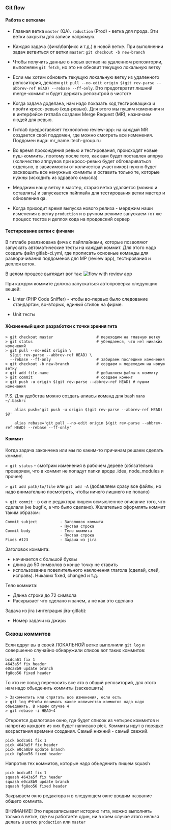 ### Git flow

#### Работа с ветками

* Главная ветка `master` (QA). `roduction` (Prod) - ветка для прода. Эти ветки закрыты для записи напрямую.

* Каждая задача (фича\багфикс и т.д.) в новой ветке. При выполнении задач ветвиться от ветки `master`: `git checkout -b new-branch`

* Чтобы получить данные о новых ветках на удаленном репозитории, выполняем `git fetch`, но это не обновит текущую локальную ветку 

* Если мы хотим обновить текущую локальную ветку из удаленного репозитория, делаем `git pull --no-edit origin $(git rev-parse --abbrev-ref HEAD) --rebase --ff-only`. Это предотвратит лишний merge-коммит и будет держать репозитрой в чистоте

* Когда задача доделана, нам надо показать код тестироващика и пройти кросс-ревью (код-ревью). Для этого мы пушим изменения и в интерфейсе гитлаба создаем Merge Request (MR), назначаем людей для ревью.

* Гитлаб предоставляет технологию review-app: на каждый MR создается свой поддомен, где можно смотреть все изменения. Поддомен вида: mr_name.itech-group.ru

* Во время прохождения ревью и тестирования, происходят новые пуш-коммиты, поэтому после того, как вам будет поставлен аппрув (количество аппрувов при кросс-ревью будет обговариваться отдельно, в зависимости от количества участников) нужно будет засквошить все ненужные коммиты и оставить только те, которые нужны (исходить из здравого смысла)

* Мерджим нашу ветку в мастер, старая ветка удаляется (можно и оставлять) и запускается пайплайн для тестирования ветки мастер и обновления qa.

* Когда приходит время выпуска нового релиза - мерджим наши изменения в ветку `production` и в ручном режиме запускаем тот же процесс тестов и деплоя кода на продовский сервер

#### Тестирование ветки с фичами

В гитлабе реалзиована фича с пайплайнами, которые позволяют запускать автоматические тесты на каждый коммит. Для этого надо создать файл gitlab-ci.yml, где прописать основные команды для разворачивания поддоменов для МР (review app), тестирования и деплоя веток.

В целом процесс выглядит вот так: 
![flow with review app](https://docs.gitlab.com/ee/ci/review_apps/img/continuous-delivery-review-apps.svg)

При каждом коммите должна запускаться автопроверка следующих вещей:

- Linter (PHP Code Sniffer) - чтобы во-первых было следование стандартам, во-вторых, единый стилоь на фирме.

- Unit тесты


#### Жизненный цикл разработки с точки зрения гита
```git
> git checkout master                   # переходим на главную ветку
> git status                            # убеждаемся, что нет никаких изменений
> git pull --no-edit origin \
  $(git rev-parse --abbrev-ref HEAD) \
  --rebase --ff-only                    # забираем последние изменения
> git checkout -b new-branch            # создаем и переходим на новую ветку
> git add file-name                     # добавляем файлы к коммиту
> git commit                            # создаем коммит
> git push -u origin $(git rev-parse --abbrev-ref HEAD) # пушим изменения

```

P.S.
Для удобства можно создать алиасы команд для bash
`nano ~/.bashrc`

```git
    alias push='git push -u origin $(git rev-parse --abbrev-ref HEAD) $@'
    
    alias rebase='git pull --no-edit origin $(git rev-parse --abbrev-ref HEAD) --rebase --ff-only'

```


#### Коммит
Когда задача закончена или мы по каким-то причинам решаем сделать коммит.
 
`> git status` - смотрим изменения в рабочем дереве (обязательно проверяем, что в коммит не попадут папки вроде .idea, node_modules и прочее)

`> git add path/to/file` или `git add -A` (добавляем сразу все файлы, но надо внимательно посмотреть, чтобы ничего лишнего не попало)

`> git commit` - в окне редактора пишем осмысленное описание того, что сделали (не bugfix, а что было сделано).
Желательно оформлять коммит таким образом:
```
Commit subject          - Заголовок коммита
                        - Пустая строка
Commit body             - Тело коммита
                        - Пустая строка
Fixes #123              - Задача из jira
```
Заголовок коммита:
 - начинается с большой буквы 
 - длина до 50 символов в конце точку не ставить
 - использование повелительного наклонения глагола (сделай, слей, исправь). Никаких fixed, changed и т.д.
 
 
Тело коммита:
 - Длина строки до 72 символа
 - Раскрывает что сделано и зачем, а не как это сделано 
 
 
Задача из jira (интеграция jira-gitlab):
 - Номер задачи из джиры

### Сквош коммитов
Если вдруг вы в своей ЛОКАЛЬНОЙ ветке выполнили `git log` и совершенно случайно обнаружили список вот таких коммитов:
```git
bcdca61 fix 1
4643a5f fix header
e0ca8b9 update branch
fg8oo56 fixed header
```

То это не повод переносить все это в общий репозиторий, для этого нам надо обьеденить коммиты (засквошить)
```git
> Закоммитить или спрятать все изменения, если есть
> git log #Чтобы понимать какое количество коммитов надо надо обьеденить. В нашем случае 4
> git rebase -i HEAD~4 
```
Откроется диалоговое окно, где будет список из четырех коммитов и напротив каждого из них будет написано pick. Коммиты идут в порядке возрастания времени создания. Самый нижний - самый свежий.
```git
pick bcdca61 fix 1
pick 4643a5f fix header
pick e0ca8b9 update branch
pick fg8oo56 fixed header
```

Напротив тех коммитов, которые надо объеденить пишем squash

```git
pick bcdca61 fix 1
squash 4643a5f fix header
squash e0ca8b9 update branch
squash fg8oo56 fixed header
```
Закрываем окно редактора и в следующем окне вводим название общего коммита.

ВНИМАНИЕ! Это перезаписывает историю гита, можно выполнять только в ветке, где вы работаете один, ни в коем случае этого нельзя делать в ветке `production` или `master`
